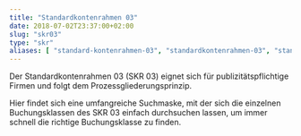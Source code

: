 ```yaml
---
title: "Standardkontenrahmen 03"
date: 2018-07-02T23:37:00+02:00
slug: "skr03"
type: "skr"
aliases: [ "standard-kontenrahmen-03", "standardkontenrahmen-03", "standardkontenrahmen03" ]
---
```


Der Standardkontenrahmen 03 (SKR 03) eignet sich für publizitätspflichtige Firmen und folgt dem Prozessgliederungsprinzip.

Hier findet sich eine umfangreiche Suchmaske, mit der sich die einzelnen Buchungsklassen des SKR 03 einfach durchsuchen lassen, um immer schnell die richtige Buchungsklasse zu finden.
